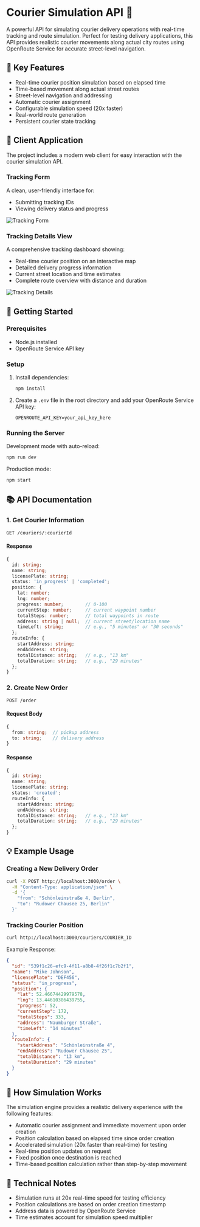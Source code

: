 # Courier Simulation API 🚚

A powerful API for simulating courier delivery operations with real-time tracking and route simulation. Perfect for testing delivery applications, this API provides realistic courier movements along actual city routes using OpenRoute Service for accurate street-level navigation.

## 🌟 Key Features

- Real-time courier position simulation based on elapsed time
- Time-based movement along actual street routes
- Street-level navigation and addressing
- Automatic courier assignment
- Configurable simulation speed (20x faster)
- Real-world route generation
- Persistent courier state tracking

## 🚀️ Client Application

The project includes a modern web client for easy interaction with the courier simulation API.

### Tracking Form
A clean, user-friendly interface for:
- Submitting tracking IDs
- Viewing delivery status and progress

![Tracking Form](./tracking-form.png)

### Tracking Details View
A comprehensive tracking dashboard showing:
- Real-time courier position on an interactive map
- Detailed delivery progress information
- Current street location and time estimates
- Complete route overview with distance and duration

![Tracking Details](./tracking-details.png)

## 📝 Getting Started

### Prerequisites

- Node.js installed
- OpenRoute Service API key

### Setup

1. Install dependencies:
   ```bash
   npm install
   ```

2. Create a `.env` file in the root directory and add your OpenRoute Service API key:
   ```
   OPENROUTE_API_KEY=your_api_key_here
   ```

### Running the Server

Development mode with auto-reload:
```bash
npm run dev
```

Production mode:
```bash
npm start
```

## 📚 API Documentation

### 1. Get Courier Information
```http
GET /couriers/:courierId
```

#### Response
```typescript
{
  id: string;
  name: string;
  licensePlate: string;
  status: 'in_progress' | 'completed';
  position: {
    lat: number;
    lng: number;
    progress: number;        // 0-100
    currentStep: number;     // current waypoint number
    totalSteps: number;      // total waypoints in route
    address: string | null;  // current street/location name
    timeLeft: string;        // e.g., "5 minutes" or "30 seconds"
  };
  routeInfo: {
    startAddress: string;
    endAddress: string;
    totalDistance: string;   // e.g., "13 km"
    totalDuration: string;   // e.g., "29 minutes"
  };
}
```

### 2. Create New Order
```http
POST /order
```

#### Request Body
```typescript
{
  from: string;  // pickup address
  to: string;    // delivery address
}
```

#### Response
```typescript
{
  id: string;
  name: string;
  licensePlate: string;
  status: 'created';
  routeInfo: {
    startAddress: string;
    endAddress: string;
    totalDistance: string;   // e.g., "13 km"
    totalDuration: string;   // e.g., "29 minutes"
  };
}
```

## 💡 Example Usage

### Creating a New Delivery Order
```bash
curl -X POST http://localhost:3000/order \
  -H "Content-Type: application/json" \
  -d '{
    "from": "Schönleinstraße 4, Berlin",
    "to": "Rudower Chausee 25, Berlin"
  }'
```

### Tracking Courier Position
```bash
curl http://localhost:3000/couriers/COURIER_ID
```

Example Response:
```json
{
  "id": "539f1c26-efc9-4f11-a8b8-4f26f1c7b2f1",
  "name": "Mike Johnson",
  "licensePlate": "DEF456",
  "status": "in_progress",
  "position": {
    "lat": 52.46674429979578,
    "lng": 13.44610386439755,
    "progress": 52,
    "currentStep": 172,
    "totalSteps": 333,
    "address": "Naumburger Straße",
    "timeLeft": "14 minutes"
  },
  "routeInfo": {
    "startAddress": "Schönleinstraße 4",
    "endAddress": "Rudower Chausee 25",
    "totalDistance": "13 km",
    "totalDuration": "29 minutes"
  }
}
```

## 🔄 How Simulation Works

The simulation engine provides a realistic delivery experience with the following features:
- Automatic courier assignment and immediate movement upon order creation
- Position calculation based on elapsed time since order creation
- Accelerated simulation (20x faster than real-time) for testing
- Real-time position updates on request
- Fixed position once destination is reached
- Time-based position calculation rather than step-by-step movement

## 📝 Technical Notes

- Simulation runs at 20x real-time speed for testing efficiency
- Position calculations are based on order creation timestamp
- Address data is powered by OpenRoute Service
- Time estimates account for simulation speed multiplier 